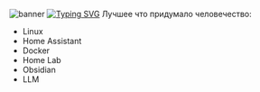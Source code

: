 ![banner](https://github.com/user-attachments/assets/d1aac195-ccde-46d0-a929-b91ae8812333)
[![Typing SVG](https://readme-typing-svg.herokuapp.com?color=%2336BCF7&lines=техно+маг)](https://git.io/typing-svg)
Лучшее что придумало человечество:
- Linux
- Home Assistant
- Docker
- Home Lab
- Obsidian
- LLM
